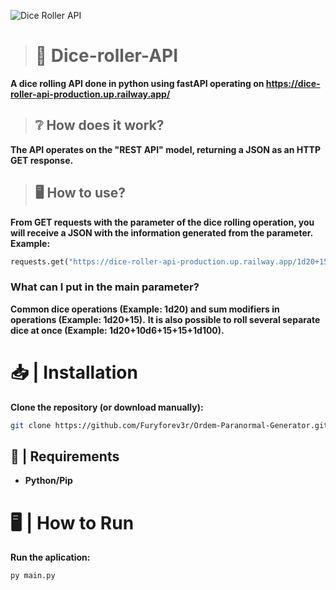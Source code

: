 ![Dice Roller API](https://github.com/Furyforev3r/dice-roller-api/assets/88341564/7c5f4f4b-c1b6-4407-9c4f-fa7dadd16161)
> # :game_die: Dice-roller-API
**A dice rolling API done in python using fastAPI operating on https://dice-roller-api-production.up.railway.app/**
> ## :grey_question: How does it work?
**The API operates on the "REST API" model, returning a JSON as an HTTP GET response.**
> ## :desktop_computer: How to use?
**From GET requests with the parameter of the dice rolling operation, you will receive a JSON with the information generated from the parameter.**
**Example:** 
```python
requests.get("https://dice-roller-api-production.up.railway.app/1d20+15")
```
### **What can I put in the main parameter?**
**Common dice operations (Example: 1d20) and sum modifiers in operations (Example: 1d20+15).**
**It is also possible to roll several separate dice at once (Example: 1d20+10d6+15+15+1d100).**
# 📥 | Installation
**Clone the repository (or download manually):**
```bash
git clone https://github.com/Furyforev3r/Ordem-Paranormal-Generator.git
```
## 📁 | Requirements
+ **Python/Pip**
# 🖥️ | How to Run
**Run the aplication:**
```bash
py main.py
```
